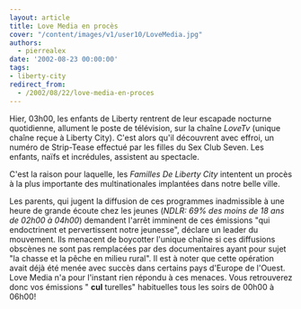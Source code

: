 ```yaml
---
layout: article
title: Love Media en procès
cover: "/content/images/v1/user10/LoveMedia.jpg"
authors:
  - pierrealex
date: '2002-08-23 00:00:00'
tags:
- liberty-city
redirect_from:
  - /2002/08/22/love-media-en-proces
---
```


Hier, 03h00, les enfants de Liberty rentrent de leur escapade nocturne quotidienne, allument le poste de télévision, sur la chaîne _LoveTv_ (unique chaîne reçue à Liberty City). C'est alors qu'il découvrent avec effroi, un numéro de Strip-Tease effectué par les filles du Sex Club Seven. Les enfants, naïfs et incrédules, assistent au spectacle.

C'est la raison pour laquelle, les _Familles De Liberty City_ intentent un procès à la plus importante des multinationales implantées dans notre belle ville.

Les parents, qui jugent la diffusion de ces programmes inadmissible à une heure de grande écoute chez les jeunes (_NDLR: 69% des moins de 18 ans de 02h00 à 04h00_) demandent l'arrêt imminent de ces émissions "qui endoctrinent et pervertissent notre jeunesse", déclare un leader du mouvement. Ils menacent de boycotter l'unique chaîne si ces diffusions obscènes ne sont pas remplacées par des documentaires ayant pour sujet "la chasse et la pêche en milieu rural". Il est à noter que cette opération avait déjà été menée avec succès dans certains pays d'Europe de l'Ouest. Love Media n'a pour l'instant rien répondu à ces menaces. Vous retrouverez donc vos émissions " **cul** turelles" habituelles tous les soirs de 00h00 à 06h00!